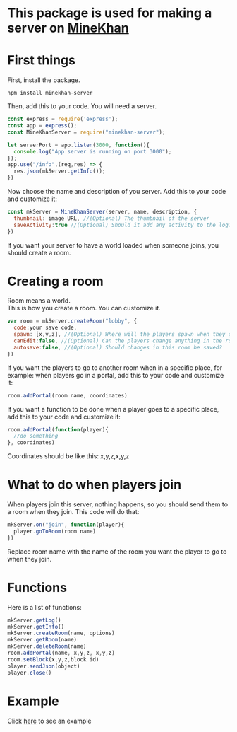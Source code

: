 # This package is used for making a server on [MineKhan](https://minekhan.thingmaker.repl.co)

# First things
First, install the package.
```
npm install minekhan-server
```
Then, add this to your code. You will need a server.
```js
const express = require('express');
const app = express();
const MineKhanServer = require("minekhan-server");

let serverPort = app.listen(3000, function(){
  console.log("App server is running on port 3000");
});
app.use("/info",(req,res) => {
  res.json(mkServer.getInfo());
})
```
Now choose the name and description of you server. Add this to your code and customize it:
```js
const mkServer = MineKhanServer(server, name, description, {
  thumbnail: image URL, //(Optional) The thumbnail of the server
  saveActivity:true //(Optional) Should it add any activity to the log?
})
```

If you want your server to have a world loaded when someone joins, you should create a room.
# Creating a room
Room means a world.  
This is how you create a room. You can customize it.
```js
var room = mkServer.createRoom("lobby", {
  code:your save code,
  spawn: [x,y,z], //(Optional) Where will the players spawn when they go to this room?
  canEdit:false, //(Optional) Can the players change anything in the room?
  autosave:false, //(Optional) Should changes in this room be saved?
})
```
If you want the players to go to another room when in a specific place, for example: when players go in a portal, add this to your code and customize it:
```js
room.addPortal(room name, coordinates)
```
If you want a function to be done when a player goes to a specific place, add this to your code and customize it:
```js
room.addPortal(function(player){
  //do something
}, coordinates)
```
Coordinates should be like this: x,y,z,x,y,z
# What to do when players join
When players join this server, nothing happens, so you should send them to a room when they join.
This code will do that:
```js
mkServer.on("join", function(player){
  player.goToRoom(room name)
})
```
Replace room name with the name of the room you want the player to go to when they join.
# Functions
Here is a list of functions:
```js
mkServer.getLog()
mkServer.getInfo()
mkServer.createRoom(name, options)
mkServer.getRoom(name)
mkServer.deleteRoom(name)
room.addPortal(name, x,y,z, x,y,z)
room.setBlock(x,y,z,block id)
player.sendJson(object)
player.close()
```
# Example
Click [here](https://replit.com/@MineKhan/mkServer?v=1) to see an example